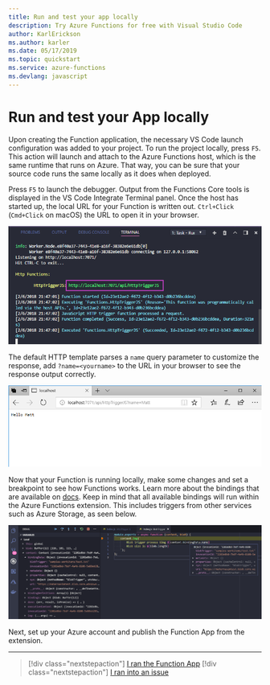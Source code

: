```yaml
---
title: Run and test your app locally
description: Try Azure Functions for free with Visual Studio Code
author: KarlErickson
ms.author: karler
ms.date: 05/17/2019
ms.topic: quickstart
ms.service: azure-functions
ms.devlang: javascript
---
```

# Run and test your App locally

Upon creating the Function application, the necessary VS Code launch configuration was added to your project. To run the project locally, press `F5`. This action will launch and attach to the Azure Functions host, which is the same runtime that runs on Azure. That way, you can be sure that your source code runs the same locally as it does when deployed.

Press `F5` to launch the debugger. Output from the Functions Core tools is displayed in the VS Code Integrate Terminal panel. Once the host has started up, the local URL for your Function is written out. `Ctrl+Click` (`Cmd+Click` on macOS) the URL to open it in your browser.

![Functions Launch](./media/tutorial-javascript-vscode/functions-vscode-f5.png)

The default HTTP template parses a `name` query parameter to customize the response, add `?name=<yourname>` to the URL in your browser to see the response output correctly.

![Hello Matt](./media/tutorial-javascript-vscode/functions-test-local-browser.png)

Now that your Function is running locally, make some changes and set a breakpoint to see how Functions works. Learn more about the bindings that are available on [docs](https://docs.microsoft.com/en-us/azure/azure-functions/functions-triggers-bindings#supported-bindings). Keep in mind that all available bindings will run within the Azure Functions extension. This includes triggers from other services such as Azure Storage, as seen below.

![Functions Debugging](./media/tutorial-javascript-vscode/function-debugging.png)

Next, set up your Azure account and publish the Function App from the extension.

----

> [!div class="nextstepaction"]
> [I ran the Function App](./tutorial-javascript-vscode-deploy-app.md)
> [!div class="nextstepaction"]
> [I ran into an issue](https://www.research.net/r/PWZWZ52?tutorial=node-deployment-azure-functions&step=run-app)
